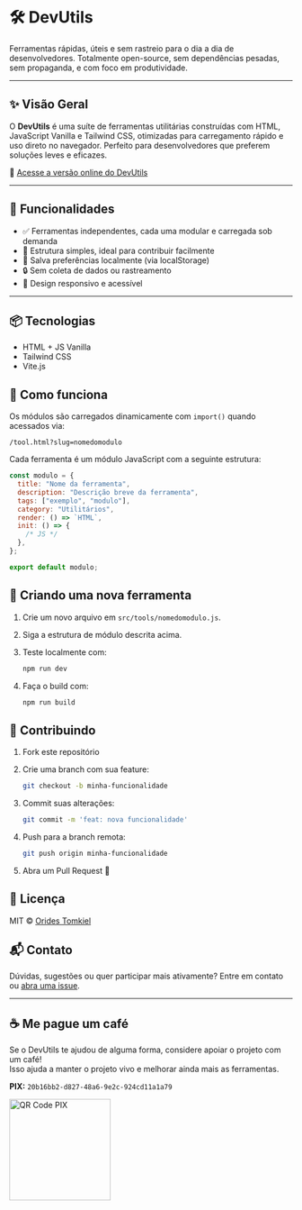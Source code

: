 # 🛠️ **DevUtils**

Ferramentas rápidas, úteis e sem rastreio para o dia a dia de desenvolvedores. Totalmente open-source, sem dependências pesadas, sem propaganda, e com foco em produtividade.

---

## ✨ Visão Geral

O **DevUtils** é uma suíte de ferramentas utilitárias construídas com HTML, JavaScript Vanilla e Tailwind CSS, otimizadas para carregamento rápido e uso direto no navegador. Perfeito para desenvolvedores que preferem soluções leves e eficazes.

🔗 <a href="https://devutils.zmohouse.com.br" target="_blank" rel="noopener noreferrer">Acesse a versão online do DevUtils</a>

---

## 🚀 Funcionalidades

- ✅ Ferramentas independentes, cada uma modular e carregada sob demanda
- 📁 Estrutura simples, ideal para contribuir facilmente
- 💾 Salva preferências localmente (via localStorage)
- 🔒 Sem coleta de dados ou rastreamento
- 📱 Design responsivo e acessível

---

## 📦 Tecnologias

- HTML + JS Vanilla
- Tailwind CSS
- Vite.js

## 🧠 Como funciona

Os módulos são carregados dinamicamente com `import()` quando acessados via:

```
/tool.html?slug=nomedomodulo
```

Cada ferramenta é um módulo JavaScript com a seguinte estrutura:

```js
const modulo = {
  title: "Nome da ferramenta",
  description: "Descrição breve da ferramenta",
  tags: ["exemplo", "modulo"],
  category: "Utilitários",
  render: () => `HTML`,
  init: () => {
    /* JS */
  },
};

export default modulo;
```

## 🧩 Criando uma nova ferramenta

1. Crie um novo arquivo em `src/tools/nomedomodulo.js`.
2. Siga a estrutura de módulo descrita acima.
3. Teste localmente com:

   ```bash
   npm run dev
   ```

4. Faça o build com:

   ```bash
   npm run build
   ```

## 🤝 Contribuindo

1. Fork este repositório
2. Crie uma branch com sua feature:

   ```bash
   git checkout -b minha-funcionalidade
   ```

3. Commit suas alterações:

   ```bash
   git commit -m 'feat: nova funcionalidade'
   ```

4. Push para a branch remota:

   ```bash
   git push origin minha-funcionalidade
   ```

5. Abra um Pull Request 🚀

## 📄 Licença

MIT © [Orides Tomkiel](https://github.com/oridestomkiel)

## 📬 Contato

Dúvidas, sugestões ou quer participar mais ativamente? Entre em contato ou [abra uma issue](https://github.com/oridestomkiel/devutils/issues).

---

## ☕ Me pague um café

Se o DevUtils te ajudou de alguma forma, considere apoiar o projeto com um café!  
Isso ajuda a manter o projeto vivo e melhorar ainda mais as ferramentas.

**PIX:** `20b16bb2-d827-48a6-9e2c-924cd11a1a79`

<img src="https://devutils.zmohouse.com.br/assets/images/qrcode-pix.png" alt="QR Code PIX" width="180" />
